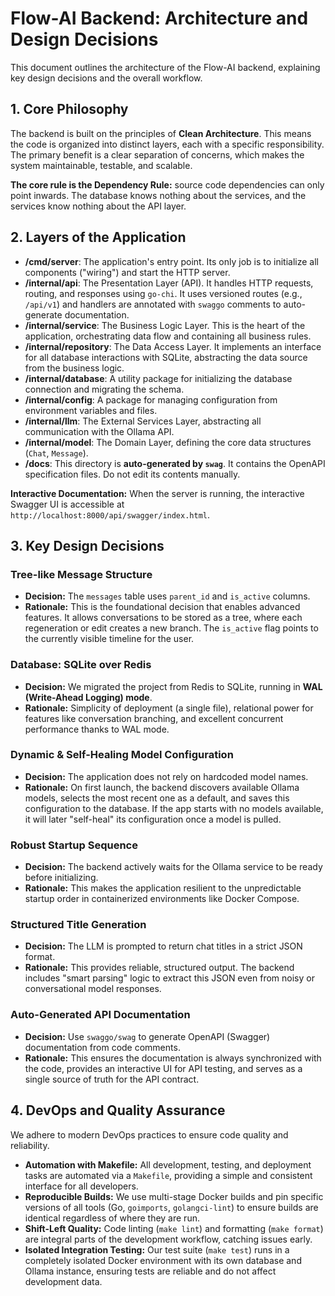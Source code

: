 # Flow-AI Backend: Architecture and Design Decisions

This document outlines the architecture of the Flow-AI backend, explaining key design decisions and the overall workflow.

## 1. Core Philosophy

The backend is built on the principles of **Clean Architecture**. This means the code is organized into distinct layers, each with a specific responsibility. The primary benefit is a clear separation of concerns, which makes the system maintainable, testable, and scalable.

**The core rule is the Dependency Rule:** source code dependencies can only point inwards. The database knows nothing about the services, and the services know nothing about the API layer.

## 2. Layers of the Application

- **/cmd/server**: The application's entry point. Its only job is to initialize all components ("wiring") and start the HTTP server.
- **/internal/api**: The Presentation Layer (API). It handles HTTP requests, routing, and responses using `go-chi`. It uses versioned routes (e.g., `/api/v1`) and handlers are annotated with `swaggo` comments to auto-generate documentation.
- **/internal/service**: The Business Logic Layer. This is the heart of the application, orchestrating data flow and containing all business rules.
- **/internal/repository**: The Data Access Layer. It implements an interface for all database interactions with SQLite, abstracting the data source from the business logic.
- **/internal/database**: A utility package for initializing the database connection and migrating the schema.
- **/internal/config**: A package for managing configuration from environment variables and files.
- **/internal/llm**: The External Services Layer, abstracting all communication with the Ollama API.
- **/internal/model**: The Domain Layer, defining the core data structures (`Chat`, `Message`).
- **/docs**: This directory is **auto-generated by `swag`**. It contains the OpenAPI specification files. Do not edit its contents manually.

**Interactive Documentation:**
When the server is running, the interactive Swagger UI is accessible at `http://localhost:8000/api/swagger/index.html`.

## 3. Key Design Decisions

### Tree-like Message Structure
- **Decision:** The `messages` table uses `parent_id` and `is_active` columns.
- **Rationale:** This is the foundational decision that enables advanced features. It allows conversations to be stored as a tree, where each regeneration or edit creates a new branch. The `is_active` flag points to the currently visible timeline for the user.

### Database: SQLite over Redis
- **Decision:** We migrated the project from Redis to SQLite, running in **WAL (Write-Ahead Logging) mode**.
- **Rationale:** Simplicity of deployment (a single file), relational power for features like conversation branching, and excellent concurrent performance thanks to WAL mode.

### Dynamic & Self-Healing Model Configuration
- **Decision:** The application does not rely on hardcoded model names.
- **Rationale:** On first launch, the backend discovers available Ollama models, selects the most recent one as a default, and saves this configuration to the database. If the app starts with no models available, it will later "self-heal" its configuration once a model is pulled.

### Robust Startup Sequence
- **Decision:** The backend actively waits for the Ollama service to be ready before initializing.
- **Rationale:** This makes the application resilient to the unpredictable startup order in containerized environments like Docker Compose.

### Structured Title Generation
- **Decision:** The LLM is prompted to return chat titles in a strict JSON format.
- **Rationale:** This provides reliable, structured output. The backend includes "smart parsing" logic to extract this JSON even from noisy or conversational model responses.

### Auto-Generated API Documentation
- **Decision:** Use `swaggo/swag` to generate OpenAPI (Swagger) documentation from code comments.
- **Rationale:** This ensures the documentation is always synchronized with the code, provides an interactive UI for API testing, and serves as a single source of truth for the API contract.

## 4. DevOps and Quality Assurance

We adhere to modern DevOps practices to ensure code quality and reliability.

- **Automation with Makefile:** All development, testing, and deployment tasks are automated via a `Makefile`, providing a simple and consistent interface for all developers.
- **Reproducible Builds:** We use multi-stage Docker builds and pin specific versions of all tools (Go, `goimports`, `golangci-lint`) to ensure builds are identical regardless of where they are run.
- **Shift-Left Quality:** Code linting (`make lint`) and formatting (`make format`) are integral parts of the development workflow, catching issues early.
- **Isolated Integration Testing:** Our test suite (`make test`) runs in a completely isolated Docker environment with its own database and Ollama instance, ensuring tests are reliable and do not affect development data.